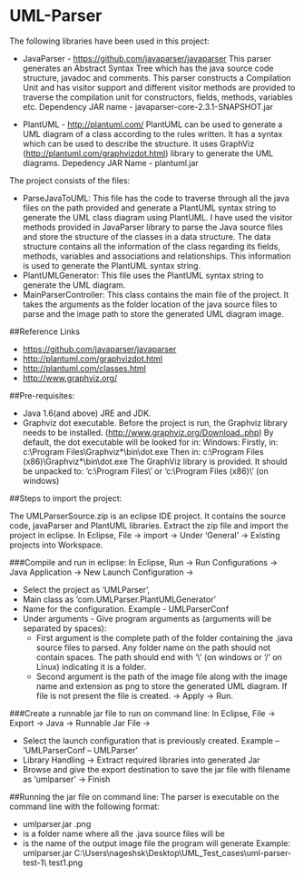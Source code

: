 # UML-Parser

The following libraries have been used in this project:
* JavaParser - https://github.com/javaparser/javaparser
This parser generates an Abstract Syntax Tree which has the java source code structure, javadoc
and comments. This parser constructs a Compilation Unit and has visitor support and different
visitor methods are provided to traverse the compilation unit for constructors, fields, methods,
variables etc.
Dependency JAR name - javaparser-core-2.3.1-SNAPSHOT.jar

* PlantUML - http://plantuml.com/
PlantUML can be used to generate a UML diagram of a class according to the rules written. It
has a syntax which can be used to describe the structure. It uses GraphViz
(http://plantuml.com/graphvizdot.html) library to generate the UML diagrams.
Depedency JAR Name - plantuml.jar

The project consists of the files:
* ParseJavaToUML: This file has the code to traverse through all the java files on the path
provided and generate a PlantUML syntax string to generate the UML class diagram using
PlantUML. I have used the visitor methods provided in JavaParser library to parse the Java
source files and store the structure of the classes in a data structure. The data structure contains
all the information of the class regarding its fields, methods, variables and associations and
relationships. This information is used to generate the PlantUML syntax string.
* PlantUMLGenerator: This file uses the PlantUML syntax string to generate the UML diagram.
* MainParserController: This class contains the main file of the project. It takes the arguments as
the folder location of the java source files to parse and the image path to store the generated
UML diagram image.

##Reference Links
* https://github.com/javaparser/javaparser
* http://plantuml.com/graphvizdot.html
* http://plantuml.com/classes.html
* http://www.graphviz.org/

##Pre-requisites:
* Java 1.6(and above) JRE and JDK.
* Graphviz dot executable. Before the project is run, the Graphviz library needs to be installed. (http://www.graphviz.org/Download..php)
    By default, the dot executable will be looked for in:
    Windows:
      Firstly, in: c:\Program Files\Graphviz*\bin\dot.exe
      Then in: c:\Program Files (x86)\Graphviz*\bin\dot.exe
    The GraphViz library is provided. It should be unpacked to:
      ‘c:\Program Files\’ or ‘c:\Program Files (x86)\’ (on windows)

##Steps to import the project:

The UMLParserSource.zip is an eclipse IDE project. It contains the source code, javaParser and PlantUML
libraries. Extract the zip file and import the project in eclipse.
In Eclipse, File -> import -> Under ‘General’ -> Existing projects into Workspace.

###Compile and run in eclipse:
In Eclipse, Run -> Run Configurations -> Java Application -> New Launch Configuration ->
* Select the project as ‘UMLParser’,
* Main class as ‘com.UMLParser.PlantUMLGenerator’
* Name for the configuration. Example - UMLParserConf
* Under arguments - Give program arguments as (arguments will be separated by spaces):
    * First argument is the complete path of the folder containing the .java source files to
      parsed. Any folder name on the path should not contain spaces. The path should end
      with ‘\’ (on windows or ‘/’ on Linux) indicating it is a folder.
    * Second argument is the path of the image file along with the image name and extension
      as png to store the generated UML diagram. If file is not present the file is created.
      -> Apply -> Run.

###Create a runnable jar file to run on command line:
In Eclipse, File -> Export -> Java -> Runnable Jar File ->
* Select the launch configuration that is previously created. Example – ‘UMLParserConf –
UMLParser’
* Library Handling -> Extract required libraries into generated Jar
* Browse and give the export destination to save the jar file with filename as ‘umlparser’
-> Finish

##Running the jar file on command line:
The parser is executable on the command line with the following format:
* umlparser.jar <classpath> <output file name>.png
* <classpath> is a folder name where all the .java source files will be
* <output file name> is the name of the output image file the program will generate
Example: umlparser.jar C:\Users\nageshsk\Desktop\UML_Test_cases\uml-parser-test-1\ test1.png
